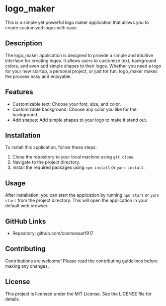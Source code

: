 # logo_maker

This is a simple yet powerful logo maker application that allows you to create customized logos with ease.

## Description

The logo_maker application is designed to provide a simple and intuitive interface for creating logos. It allows users to customize text, background colors, and even add simple shapes to their logos. Whether you need a logo for your new startup, a personal project, or just for fun, logo_maker makes the process easy and enjoyable.

## Features

- Customizable text: Choose your font, size, and color.
- Customizable background: Choose any color you like for the background.
- Add shapes: Add simple shapes to your logo to make it stand out.

## Installation

To install this application, follow these steps:

1. Clone the repository to your local machine using `git clone`.
2. Navigate to the project directory.
3. Install the required packages using `npm install` or `yarn install`.

## Usage

After installation, you can start the application by running `npm start` or `yarn start` from the project directory. This will open the application in your default web browser.

## GitHub Links

- Repository: github.com/cosmonaut1917


## Contributing

Contributions are welcome! Please read the contributing guidelines before making any changes.

## License

This project is licensed under the MIT License. See the LICENSE file for details.
